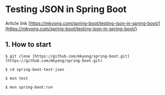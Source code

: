 # Testing JSON in Spring Boot

Article link 
[https://mkyong.com/spring-boot/testing-json-in-spring-boot/](https://mkyong.com/spring-boot/testing-json-in-spring-boot/)

## 1. How to start
```
$ git clone [https://github.com/mkyong/spring-boot.git](https://github.com/mkyong/spring-boot.git)

$ cd spring-boot-test-json

$ mvn test 

$ mvn spring-boot:run
```